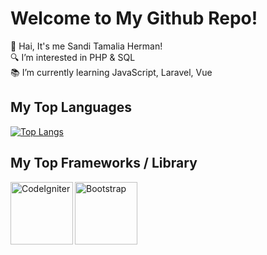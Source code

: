 # Welcome to My Github Repo!
👋 Hai, It's me Sandi Tamalia Herman!  
🔍 I’m interested in PHP & SQL  
📚 I’m currently learning JavaScript, Laravel, Vue  

## My Top Languages
[![Top Langs](https://github-readme-stats.vercel.app/api/top-langs/?username=Sanditamah&layout=compact)](https://github.com/Sanditamah/github-readme-stats)  

## My Top Frameworks / Library
<img align="left" alt="CodeIgniter" width="100" src="https://raw.githubusercontent.com/Sanditamah/Sanditamah/main/codeigniter.png" />  
<img align="left" alt="Bootstrap" width="100" src="https://raw.githubusercontent.com/Sanditamah/Sanditamah/main/bootstrap.png" />  
